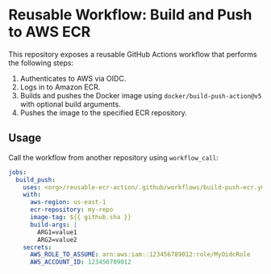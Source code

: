 # Reusable Workflow: Build and Push to AWS ECR

This repository exposes a reusable GitHub Actions workflow that performs the following steps:

1. Authenticates to AWS via OIDC.
2. Logs in to Amazon ECR.
3. Builds and pushes the Docker image using `docker/build-push-action@v5` with optional build arguments.
4. Pushes the image to the specified ECR repository.

## Usage

Call the workflow from another repository using `workflow_call`:

```yaml
jobs:
  build_push:
    uses: <org>/reusable-ecr-action/.github/workflows/build-push-ecr.yml@main
    with:
      aws-region: us-east-1
      ecr-repository: my-repo
      image-tag: ${{ github.sha }}
      build-args: |
        ARG1=value1
        ARG2=value2
    secrets:
      AWS_ROLE_TO_ASSUME: arn:aws:iam::123456789012:role/MyOidcRole
      AWS_ACCOUNT_ID: 123456789012
```
